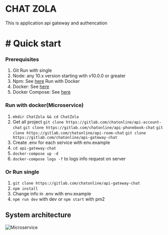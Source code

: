 # CHAT ZOLA

This is application api gateway and authencation
# # Quick start
### Prerequisites

1. Git
Run with single
2. Node: any 10.x version starting with v10.0.0 or greater
3. Npm: See [here](https://www.npmjs.com/)
Run with Docker
4. Docker: See [here](https://www.docker.com/get-started)
5. Docker Compose: See [here](https://docs.docker.com/compose/install/)
### Run with docker(Microservice)
1. `mkdir ChatZola && cd ChatZola`
2. Get all project
`git clone https://gitlab.com/chatonline/api-account-chat`
`git clone https://gitlab.com/chatonline/api-phonebook-chat`
`git clone https://gitlab.com/chatonline/api-room-chat`
`git clone https://gitlab.com/chatonline/api-gateway-chat`
3. Create .env for each service with env.example
4. `cd api-gateway-chat`
5. `docker-compose up -d`
6. `docker-compose logs -f` to logs info request on server

### Or Run single
1. `git clone https://gitlab.com/chatonline/api-gateway-chat`
2. `npm install`
3. Change info in .env with env.example
4. `npm run dev` with dev or `npm start` with pm2 

## System architecture
![Microservice](https://minhtruong.s3.ap-southeast-1.amazonaws.com/bdf13b73-9ce2-468e-a0e8-64e3003070e2.png)

